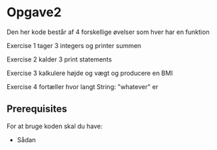 # Opgave2
Den her kode består af 4 forskellige øvelser som hver har en funktion

Exercise 1 tager 3 integers og printer summen

Exercise 2 kalder 3 print statements

Exercise 3 kalkulere højde og vægt og producere en BMI

Exercise 4 fortæller hvor langt String: "whatever" er

## Prerequisites
For at bruge koden skal du have:

+ Sådan

